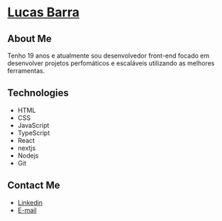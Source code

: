 # <a href="https://www.linkedin.com/in/lucastrindadebarra/">Lucas Barra</a>


## About Me
Tenho 19 anos e atualmente sou desenvolvedor front-end focado em desenvolver projetos perfomáticos e escaláveis utilizando as melhores ferramentas.


## Technologies
- HTML
- CSS
- JavaScript
- TypeScript
- React
- nextjs
- Nodejs
- Git


##  Contact Me
- <a href="https://www.linkedin.com/in/lucastrindadebarra/">Linkedin</a>
- <a href="mailto:lucastbarra@hotmail.com">E-mail</a>
